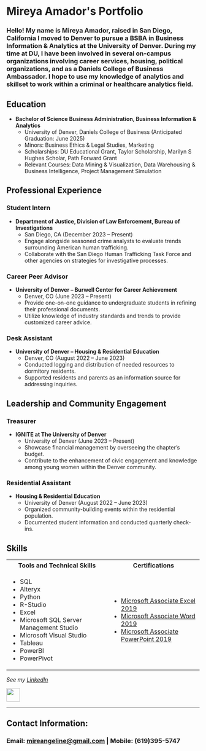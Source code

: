 # Mireya Amador's Portfolio

### Hello! My name is Mireya Amador, raised in San Diego, California I moved to Denver to pursue a BSBA in Business Information & Analytics at the University of Denver. During my time at DU, I have been involved in several on-campus organizations involving career services, housing, political organizations, and as a Daniels College of Business Ambassador. I hope to use my knowledge of analytics and skillset to work within a criminal or healthcare analytics field. 

## Education

- **Bachelor of Science Business Administration, Business Information & Analytics**
  - University of Denver, Daniels College of Business (Anticipated Graduation: June 2025)
  - Minors: Business Ethics & Legal Studies, Marketing
  - Scholarships: DU Educational Grant, Taylor Scholarship, Marilyn S Hughes Scholar, Path Forward Grant
  - Relevant Courses: Data Mining & Visualization, Data Warehousing & Business Intelligence, Project Management Simulation

## Professional Experience

### Student Intern
- **Department of Justice, Division of Law Enforcement, Bureau of Investigations**
  - San Diego, CA (December 2023 – Present)
  - Engage alongside seasoned crime analysts to evaluate trends surrounding American human trafficking.
  - Collaborate with the San Diego Human Trafficking Task Force and other agencies on strategies for investigative processes.

### Career Peer Advisor
- **University of Denver – Burwell Center for Career Achievement**
  - Denver, CO (June 2023 – Present)
  - Provide one-on-one guidance to undergraduate students in refining their professional documents.
  - Utilize knowledge of industry standards and trends to provide customized career advice.

### Desk Assistant
- **University of Denver – Housing & Residential Education**
  - Denver, CO (August 2022 – June 2023)
  - Conducted logging and distribution of needed resources to dormitory residents.
  - Supported residents and parents as an information source for addressing inquiries.

## Leadership and Community Engagement

### Treasurer
- **IGNITE at The University of Denver**
  - University of Denver (June 2023 – Present)
  - Showcase financial management by overseeing the chapter’s budget.
  - Contribute to the enhancement of civic engagement and knowledge among young women within the Denver community.

### Residential Assistant
- **Housing & Residential Education**
  - University of Denver (August 2022 – June 2023)
  - Organized community-building events within the residential population.
  - Documented student information and conducted quarterly check-ins.

## Skills
<table>
  <tr>
    <th>Tools and Technical Skills</th>
    <th>Certifications</th>
  </tr>
  <tr>
    <td>
     <ul>
        <li>SQL</li>
        <li>Alteryx</li>
        <li>Python</li>
        <li>R-Studio</li>
        <li>Excel</li>
        <li>Microsoft SQL Server Management Studio</li>
        <li>Microsoft Visual Studio</li>
        <li>Tableau</li>
       <li>PowerBI</li>
        <li>PowerPivot</li>
      </ul>
    </td>
    <td>
     <ul>
        <li><a href = "https://www.credly.com/badges/23f6c6da-fbcd-4a01-bedc-2f9ca4e5a540/public_url">Microsoft Associate Excel 2019</a></li>
        <li><a href = "https://www.credly.com/badges/ac1cb133-b395-4a61-a71c-8fd6ea908771/public_url">Microsoft Associate Word 2019</a></li>
        <li><a href = "https://www.credly.com/badges/e1f089c5-e148-4a30-9dc3-b6551e873dd8/public_url">Microsoft Associate PowerPoint 2019</a></li
      </ul>
    </td>
  </tr>
  <tr>
     </ul>
   </td>
 </tr>
</table>

<i>See my [LinkedIn](https://www.linkedin.com/in/mireyaaamador/)</i>

[<img src="https://user-images.githubusercontent.com/91146906/152072378-b0168a2d-e85c-47c6-a272-fcfb3f6a44ae.svg" height="35"/>](#top)

<a name="skills"></a>
<hr>

## Contact Information:
### Email: mireangeline@gmail.com | Mobile: (619)395-5747
